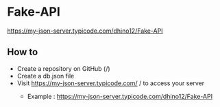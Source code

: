 # Fake-API
https://my-json-server.typicode.com/dhino12/Fake-API

## How to

* Create a repository on GitHub (<your-username>/<your-repo>)
* Create a db.json file
* Visit https://my-json-server.typicode.com/ <your-username> / <your-repo> to access your server
  * Example : https://my-json-server.typicode.com/dhino12/Fake-API
